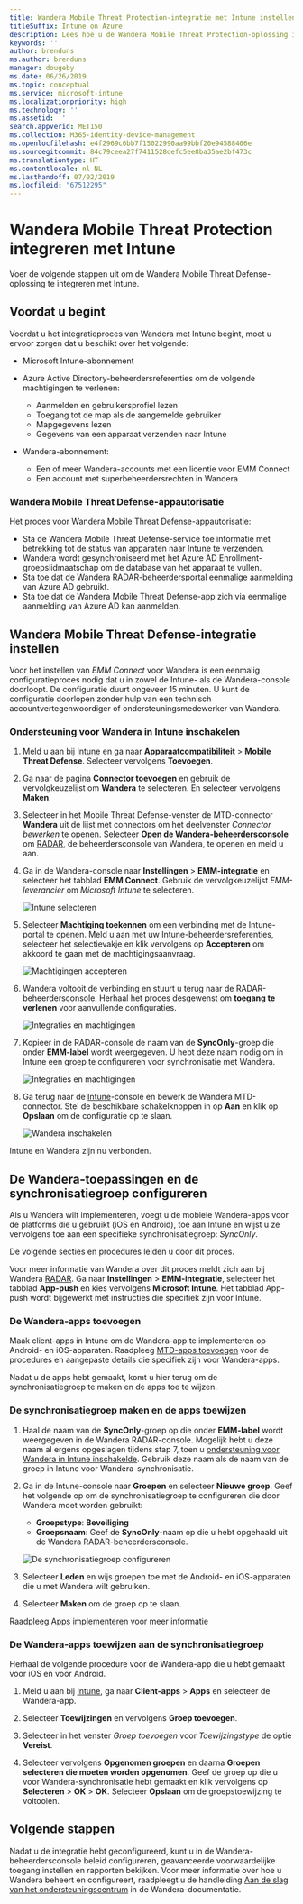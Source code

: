 ```yaml
---
title: Wandera Mobile Threat Protection-integratie met Intune instellen
titleSuffix: Intune on Azure
description: Lees hoe u de Wandera Mobile Threat Protection-oplossing instelt met Microsoft Intune om toegang tot uw bedrijfsbronnen met mobiele apparaten te beheren.
keywords: ''
author: brenduns
ms.author: brenduns
manager: dougeby
ms.date: 06/26/2019
ms.topic: conceptual
ms.service: microsoft-intune
ms.localizationpriority: high
ms.technology: ''
ms.assetid: ''
search.appverid: MET150
ms.collection: M365-identity-device-management
ms.openlocfilehash: e4f2969c6bb7f15022990aa99bbf20e94588406e
ms.sourcegitcommit: 84c79ceea27f7411528defc5ee8ba35ae2bf473c
ms.translationtype: HT
ms.contentlocale: nl-NL
ms.lasthandoff: 07/02/2019
ms.locfileid: "67512295"
---
```

# <a name="integrate-wandera-mobile-threat-protection-with-intune"></a>Wandera Mobile Threat Protection integreren met Intune  

Voer de volgende stappen uit om de Wandera Mobile Threat Defense-oplossing te integreren met Intune.  

## <a name="before-you-begin"></a>Voordat u begint  

Voordat u het integratieproces van Wandera met Intune begint, moet u ervoor zorgen dat u beschikt over het volgende:
- Microsoft Intune-abonnement  
- Azure Active Directory-beheerdersreferenties om de volgende machtigingen te verlenen:  
  - Aanmelden en gebruikersprofiel lezen  
  - Toegang tot de map als de aangemelde gebruiker  
  - Mapgegevens lezen  
  - Gegevens van een apparaat verzenden naar Intune  

- Wandera-abonnement:
  - Een of meer Wandera-accounts met een licentie voor EMM Connect  
  - Een account met superbeheerdersrechten in Wandera  
 
### <a name="wandera-mobile-threat-defense-app-authorization"></a>Wandera Mobile Threat Defense-appautorisatie  

Het proces voor Wandera Mobile Threat Defense-appautorisatie:  
- Sta de Wandera Mobile Threat Defense-service toe informatie met betrekking tot de status van apparaten naar Intune te verzenden.  
- Wandera wordt gesynchroniseerd met het Azure AD Enrollment-groepslidmaatschap om de database van het apparaat te vullen.  
- Sta toe dat de Wandera RADAR-beheerdersportal eenmalige aanmelding van Azure AD gebruikt.  
- Sta toe dat de Wandera Mobile Threat Defense-app zich via eenmalige aanmelding van Azure AD kan aanmelden.  


## <a name="set-up-wandera-mobile-threat-defense-integration"></a>Wandera Mobile Threat Defense-integratie instellen  
Voor het instellen van *EMM Connect* voor Wandera is een eenmalig configuratieproces nodig dat u in zowel de Intune- als de Wandera-console doorloopt. De configuratie duurt ongeveer 15 minuten. U kunt de configuratie doorlopen zonder hulp van een technisch accountvertegenwoordiger of ondersteuningsmedewerker van Wandera.  

### <a name="enable-support-for-wandera-in-intune"></a>Ondersteuning voor Wandera in Intune inschakelen
1. Meld u aan bij [Intune](https://go.microsoft.com/fwlink/?linkid=2090973) en ga naar **Apparaatcompatibiliteit** > **Mobile Threat Defense**. Selecteer vervolgens **Toevoegen**.

2. Ga naar de pagina **Connector toevoegen** en gebruik de vervolgkeuzelijst om **Wandera** te selecteren. En selecteer vervolgens **Maken**.  

3. Selecteer in het Mobile Threat Defense-venster de MTD-connector **Wandera** uit de lijst met connectors om het deelvenster *Connector bewerken* te openen. Selecteer **Open de Wandera-beheerdersconsole** om [RADAR](https://radar.wandera.com/login), de beheerdersconsole van Wandera, te openen en meld u aan. 

4. Ga in de Wandera-console naar **Instellingen** > **EMM-integratie** en selecteer het tabblad **EMM Connect**. Gebruik de vervolgkeuzelijst *EMM-leverancier* om *Microsoft Intune* te selecteren.

   ![Intune selecteren](media/wandera-mtd-connector-integration/set-up-intune-in-radar.png)

5. Selecteer **Machtiging toekennen** om een verbinding met de Intune-portal te openen. Meld u aan met uw Intune-beheerdersreferenties, selecteer het selectievakje en klik vervolgens op **Accepteren** om akkoord te gaan met de machtigingsaanvraag.  

   ![Machtigingen accepteren](media/wandera-mtd-connector-integration/permissions.png) 

6. Wandera voltooit de verbinding en stuurt u terug naar de RADAR-beheerdersconsole. Herhaal het proces desgewenst om **toegang te verlenen** voor aanvullende configuraties.  

   ![Integraties en machtigingen](media/wandera-mtd-connector-integration/integrations-and-permissions.png) 

7. Kopieer in de RADAR-console de naam van de **SyncOnly**-groep die onder **EMM-label** wordt weergegeven. U hebt deze naam nodig om in Intune een groep te configureren voor synchronisatie met Wandera.

   ![Integraties en machtigingen](media/wandera-mtd-connector-integration/sync-group-name.png) 

8. Ga terug naar de [Intune](https://go.microsoft.com/fwlink/?linkid=2090973)-console en bewerk de Wandera MTD-connector. Stel de beschikbare schakelknoppen in op **Aan** en klik op **Opslaan** om de configuratie op te slaan.  

   ![Wandera inschakelen](media/wandera-mtd-connector-integration/enable-wandera.png) 

Intune en Wandera zijn nu verbonden.  

## <a name="configure-the-wandera-applications-and-synchronization-group"></a>De Wandera-toepassingen en de synchronisatiegroep configureren  
Als u Wandera wilt implementeren, voegt u de mobiele Wandera-apps voor de platforms die u gebruikt (iOS en Android), toe aan Intune en wijst u ze vervolgens toe aan een specifieke synchronisatiegroep: *SyncOnly*. 

De volgende secties en procedures leiden u door dit proces.

Voor meer informatie van Wandera over dit proces meldt zich aan bij Wandera [RADAR](https://radar.wandera.com/login). Ga naar **Instellingen** > **EMM-integratie**, selecteer het tabblad **App-push** en kies vervolgens **Microsoft Intune**. Het tabblad App-push wordt bijgewerkt met instructies die specifiek zijn voor Intune.  

### <a name="add-the-wandera-apps"></a>De Wandera-apps toevoegen  
Maak client-apps in Intune om de Wandera-app te implementeren op Android- en iOS-apparaten. Raadpleeg [MTD-apps toevoegen](mtd-apps-ios-app-configuration-policy-add-assign.md) voor de procedures en aangepaste details die specifiek zijn voor Wandera-apps.  

Nadat u de apps hebt gemaakt, komt u hier terug om de synchronisatiegroep te maken en de apps toe te wijzen.  


### <a name="create-the-synchronization-group-and-assign-the-apps"></a>De synchronisatiegroep maken en de apps toewijzen

1. Haal de naam van de **SyncOnly**-groep op die onder **EMM-label** wordt weergegeven in de Wandera RADAR-console. Mogelijk hebt u deze naam al ergens opgeslagen tijdens stap 7, toen u [ondersteuning voor Wandera in Intune inschakelde](#enable-support-for-wandera-in-intune). Gebruik deze naam als de naam van de groep in Intune voor Wandera-synchronisatie.  

2. Ga in de Intune-console naar **Groepen** en selecteer **Nieuwe groep**. Geef het volgende op om de synchronisatiegroep te configureren die door Wandera moet worden gebruikt:
   - **Groepstype**: **Beveiliging**
   - **Groepsnaam**: Geef de **SyncOnly**-naam op die u hebt opgehaald uit de Wandera RADAR-beheerdersconsole.

   ![De synchronisatiegroep configureren](media/wandera-mtd-connector-integration/configure-sync-group.png)

3. Selecteer **Leden** en wijs groepen toe met de Android- en iOS-apparaten die u met Wandera wilt gebruiken.

4. Selecteer **Maken** om de groep op te slaan.

Raadpleeg [Apps implementeren](apps-deploy.md) voor meer informatie

### <a name="assign-the-wandera-apps-to-the-synchronization-group"></a>De Wandera-apps toewijzen aan de synchronisatiegroep  
Herhaal de volgende procedure voor de Wandera-app die u hebt gemaakt voor iOS en voor Android.

1. Meld u aan bij [Intune](https://go.microsoft.com/fwlink/?linkid=2090973), ga naar **Client-apps** > **Apps** en selecteer de Wandera-app.  

2. Selecteer **Toewijzingen** en vervolgens **Groep toevoegen**.  

3. Selecteer in het venster *Groep toevoegen* voor *Toewijzingstype* de optie **Vereist**.

4. Selecteer vervolgens **Opgenomen groepen** en daarna **Groepen selecteren die moeten worden opgenomen**. Geef de groep op die u voor Wandera-synchronisatie hebt gemaakt en klik vervolgens op **Selecteren** > **OK** > **OK**. Selecteer **Opslaan** om de groepstoewijzing te voltooien.  
 

## <a name="next-steps"></a>Volgende stappen  
Nadat u de integratie hebt geconfigureerd, kunt u in de Wandera-beheerdersconsole beleid configureren, geavanceerde voorwaardelijke toegang instellen en rapporten bekijken. Voor meer informatie over hoe u Wandera beheert en configureert, raadpleegt u de handleiding [Aan de slag van het ondersteuningscentrum](https://radar.wandera.com/?return_to=https://wandera.force.com/Customer/s/getting-started) in de Wandera-documentatie.  
 